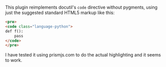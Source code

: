 This plugin reimplements docutil's `code` directive without pygments, using
just the suggested standard HTML5 markup like this:

```HTML
<pre>
<code class="language-python">
def f():
    pass
</code>
</pre>
```

I have tested it using prismjs.com to do the actual highlighting and it seems to work.